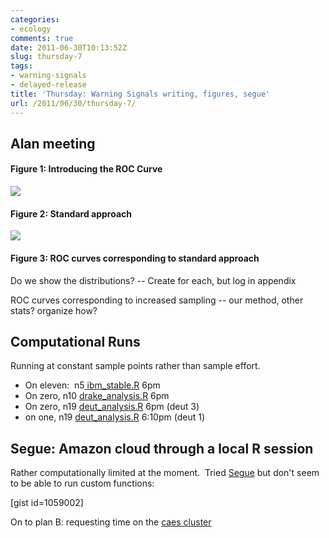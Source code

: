 ```yaml
---
categories:
- ecology
comments: true
date: 2011-06-30T10:13:52Z
slug: thursday-7
tags:
- warning-signals
- delayed-release
title: 'Thursday: Warning Signals writing, figures, segue'
url: /2011/06/30/thursday-7/
---
```


## Alan meeting


#### Figure 1: Introducing the ROC Curve


![](http://farm6.staticflickr.com/5240/5885802303_0816eff9e8_o.png)



#### Figure 2: Standard approach


![](http://farm6.staticflickr.com/5278/5891714401_5499f8e1cc_o.png)


#### Figure 3: ROC curves corresponding to standard approach


Do we show the distributions? -- Create for each, but log in appendix

ROC curves corresponding to increased sampling -- our method, other stats? organize how?


## Computational Runs


Running at constant sample points rather than sample effort.


* On eleven:  n5[ ibm_stable.R](https://github.com/cboettig/warningsignals/commit/6a140413693dade6c6b7d839351be97969bc520f#diff-4) 6pm
* On zero, n10 [drake_analysis.R](https://github.com/cboettig/warningsignals/blob/67a70ea731e44c6bc9184ef48a74eced9a23d22a/demo/drake_analysis.R) 6pm
* On zero, n19 [deut_analysis.R](https://github.com/cboettig/warningsignals/commit/6a140413693dade6c6b7d839351be97969bc520f#diff-2) 6pm (deut 3)
* on one, n19 [deut_analysis.R](https://github.com/cboettig/warningsignals/blob/8e9cb618a12aa45d4dfc534995bbb84270a56356/demo/deut_analysis.R) 6:10pm (deut 1)



## Segue: Amazon cloud through a local R session


Rather computationally limited at the moment.  Tried [Segue](http://code.google.com/p/segue/) but don't seem to be able to run custom functions:

[gist id=1059002]

On to plan B: requesting time on the [caes cluster](http://cccc.caes.ucdavis.edu/)

